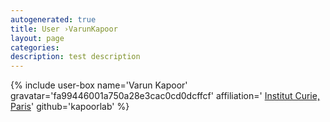 ```yaml
---
autogenerated: true
title: User ›VarunKapoor
layout: page
categories: 
description: test description
---
```


{% include user-box name='Varun Kapoor' gravatar='fa99446001a750a28e3cac0cd0dcffcf' affiliation=' [Institut Curie, Paris](https://science.curie.fr/members/varun-kapoor/)' github='kapoorlab' %}
